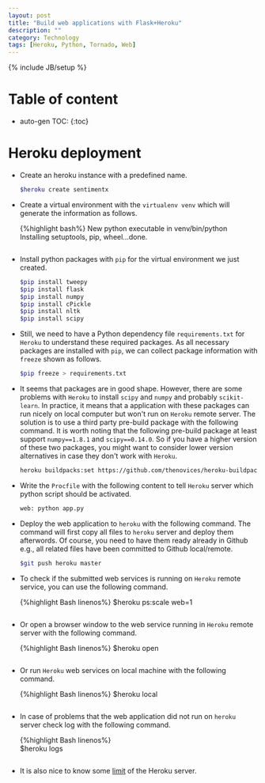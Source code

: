 ```yaml
---
layout: post
title: "Build web applications with Flask+Heroku"
description: ""
category: Technology
tags: [Heroku, Python, Tornado, Web]
---
```

{% include JB/setup %}
<script type="text/javascript"
 src="http://cdn.mathjax.org/mathjax/latest/MathJax.js?config=TeX-AMS-MML_HTMLorMML">
</script>
 
# Table of content
* auto-gen TOC:
{:toc}


# Heroku deployment


- Create an heroku instance with a predefined name.

  ```bash
  $heroku create sentimentx
  ```

- Create a virtual environment with the `virtualenv venv` which will generate the information as follows.

  {%highlight bash%}
  New python executable in venv/bin/python
  Installing setuptools, pip, wheel...done.
  ```

- Install python packages with `pip` for the virtual environment we just created.

  ```bash
  $pip install tweepy
  $pip install flask
  $pip install numpy
  $pip install cPickle
  $pip install nltk
  $pip install scipy
  ```

- Still, we need to have a Python dependency file `requirements.txt` for `Heroku` to understand these required packages. As all necessary packages are installed with `pip`, we can collect package information with `freeze` shown as follows. 
 
  ```bash
  $pip freeze > requirements.txt
  ```

- It seems that packages are in good shape. However, there are some problems with `Heroku` to install `scipy` and `numpy` and probably `scikit-learn`. In practice, it means that a application with these packages can run nicely on local computer but won't run on `Heroku` remote server. The solution is to use a third party pre-build package with the following command. It is worth noting that the following pre-build package at least support `numpy==1.8.1` and `scipy==0.14.0`. So if you have a higher version of these two packages, you might want to consider lower version alternatives in case they don't work with `Heroku`.

  ```bash
  heroku buildpacks:set https://github.com/thenovices/heroku-buildpack-scipy
  ```

- Write the `Procfile` with the following content to tell `Heroku` server which python script should be activated.

  ```bash
  web: python app.py
  ```


- Deploy the web application to `heroku` with the following command. The command will first copy all files to `heroku` server and deploy them afterwords. Of course, you need to have them ready already in Github e.g., all related files have been committed to Github local/remote. 

  ```bash
  $git push heroku master
  ```


- To check if the submitted web services is running on `Heroku` remote service, you can use the following command.

  {%highlight Bash linenos%}
  $heroku ps:scale web=1
  ```

- Or open a browser window to the web service running in `Heroku` remote server with the following command.

  {%highlight Bash linenos%}
  $heroku open
  ```

- Or run `Heroku` web services on local machine with the following command.

  {%highlight Bash linenos%}
  $heroku local
  ```

- In case of problems that the web application did not run on `heroku` server check log with the following command.

  {%highlight Bash linenos%}  
  $heroku logs
  ```

- It is also nice to know some [limit](https://devcenter.heroku.com/articles/limits) of the Heroku server.

















